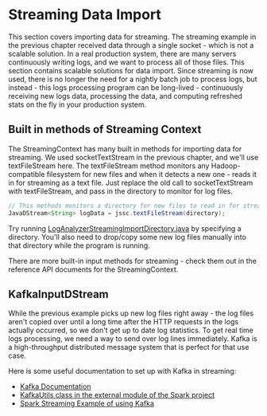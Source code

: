 # Streaming Data Import

This section covers importing data for streaming.  The streaming example in the
previous chapter received data through a single socket - which is not
a scalable solution.  In a real production system, there are many servers
continuously writing logs, and we want to process all of those files.  This
section contains scalable solutions for data import.  Since streaming is now
used, there is no longer the need for a nightly batch job to process logs,
but instead - this logs processing program can be long-lived - continuously
receiving new logs data, processing the data, and computing refreshed stats on the
fly in your production system.

## Built in methods of Streaming Context

The StreamingContext has many built in methods for importing data for streaming.
We used socketTextStream in the previous chapter, and we'll use textFileStream
here.  The textFileStream method monitors any Hadoop-compatible filesystem for new
files and when it detects a new one - reads it in for streaming as a text file.
Just replace the old call to socketTextStream with textFileStream,
and pass in the directory to monitor for log files.

```java
// This methods monitors a directory for new files to read in for streaming.
JavaDStream<String> logData = jssc.textFileStream(directory);
```

Try running [LogAnalyzerStreamingImportDirectory.java](src/main/java/com/databricks/apps/logs/chapter2/LogAnalyzerStreamingImportDirectory.java)
by specifying a directory.   You'll also need to drop/copy some new log files
manually into that directory while the program is running.

There are more built-in input methods for streaming - check them out in the
reference API documents for the StreamingContext.

## KafkaInputDStream

While the previous example picks up new log files right away - the log
files aren't copied over until a long time after the HTTP requests in the logs
actually occurred, so we don't get up to date log statistics.  To get real time
logs processing, we need a way to send over log lines immediately.  Kafka is a
high-throughput distributed message system that is perfect for that use case.

Here is some useful documentation to set up with Kafka in streaming:

* [Kafka Documentation](http://kafka.apache.org/documentation.html)
* [KafkaUtils class in the external module of the Spark project](https://github.com/apache/spark/blob/master/external/kafka/src/main/scala/org/apache/spark/streaming/kafka/KafkaUtils.scala)
* [Spark Streaming Example of using Kafka](https://github.com/apache/spark/blob/master/examples/src/main/java/org/apache/spark/examples/streaming/JavaKafkaWordCount.java)
